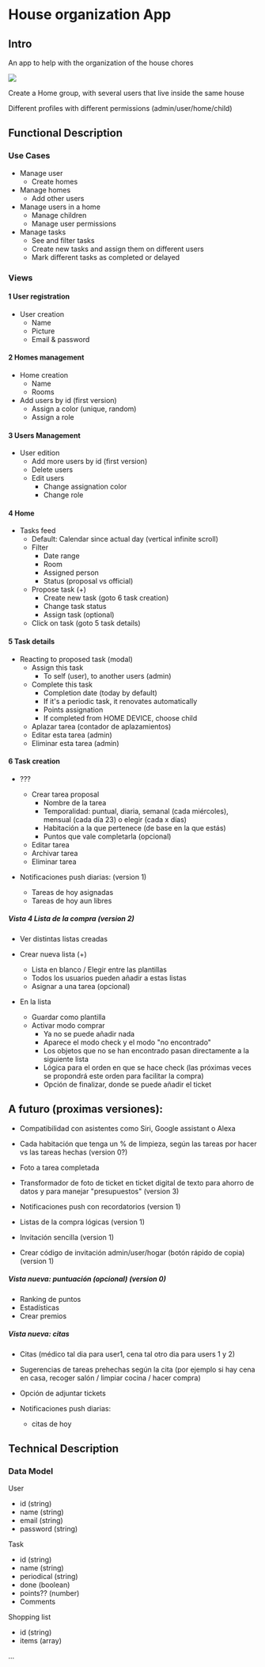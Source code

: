 # House organization App

## Intro

An app to help with the organization of the house chores

![](https://media.giphy.com/media/v1.Y2lkPTc5MGI3NjExYjk5ZXEzejNiam91aDd0N3g4YXdkYjNodHcwOWllaXhxMTk2dXRidCZlcD12MV9pbnRlcm5hbF9naWZfYnlfaWQmY3Q9Zw/NV4cSrRYXXwfUcYnua/giphy.gif)

Create a Home group, with several users that live inside the same house

Different profiles with different permissions (admin/user/home/child)

## Functional Description

### Use Cases

* Manage user
    - Create homes
* Manage homes
    - Add other users
* Manage users in a home
    - Manage children
    - Manage user permissions
* Manage tasks
    - See and filter tasks
    - Create new tasks and assign them on different users
    - Mark different tasks as completed or delayed
<!-- Cosas que el usuario podrá hacer en la aplicación (cosas que aporten valor, cosas tipo Login, Register... sobran)
* search socks
* add socks to cart
* view cart
* add / remove items
* checkout cart
* view orders
* view order status
* ...
* ... -->

### Views

#### 1 User registration
* User creation
    - Name
    - Picture
    - Email & password

#### 2 Homes management
* Home creation
    - Name
    - Rooms
* Add users by id (first version)
    - Assign a color (unique, random)
    - Assign a role

#### 3 Users Management
* User edition
    - Add more users by id (first version)
    - Delete users
    - Edit users
        - Change assignation color
        - Change role

#### 4 Home
* Tasks feed
    - Default: Calendar since actual day (vertical infinite scroll)
    - Filter
        - Date range
        - Room
        - Assigned person
        - Status (proposal vs official)
    - Propose task (+)
        - Create new task (goto 6 task creation)
        - Change task status
        - Assign task (optional)
    - Click on task (goto 5 task details)

#### 5 Task details

* Reacting to proposed task (modal)
    - Assign this task
        - To self (user), to another users (admin)
    - Complete this task
        - Completion date (today by default)
        - If it's a periodic task, it renovates automatically
        - Points assignation
        - If completed from HOME DEVICE, choose child
    - Aplazar tarea (contador de aplazamientos)
    - Editar esta tarea (admin)
    - Eliminar esta tarea (admin)

#### 6 Task creation

* ???
    - Crear tarea proposal
        - Nombre de la tarea
        - Temporalidad: puntual, diaria, semanal (cada miércoles), mensual (cada día 23) o elegir (cada x días)
        - Habitación a la que pertenece (de base en la que estás)
        - Puntos que vale completarla (opcional)
    - Editar tarea
    - Archivar tarea
    - Eliminar tarea

* Notificaciones push diarias: (version 1)
    - Tareas de hoy asignadas
    - Tareas de hoy aun libres

##### Vista 4 Lista de la compra (version 2)

* Ver distintas listas creadas

* Crear nueva lista (+)
    - Lista en blanco / Elegir entre las plantillas
    - Todos los usuarios pueden añadir a estas listas
    - Asignar a una tarea (opcional)

* En la lista
    - Guardar como plantilla
    - Activar modo comprar
        - Ya no se puede añadir nada
        - Aparece el modo check y el modo "no encontrado"
        - Los objetos que no se han encontrado pasan directamente a la siguiente lista
        - Lógica para el orden en que se hace check (las próximas veces se propondrá este orden para facilitar la compra)
        - Opción de finalizar, donde se puede añadir el ticket

## A futuro (proximas versiones):

* Compatibilidad con asistentes como Siri, Google assistant o Alexa
* Cada habitación que tenga un % de limpieza, según las tareas por hacer vs las tareas hechas (version 0?)
* Foto a tarea completada

* Transformador de foto de ticket en ticket digital de texto para ahorro de datos y para manejar "presupuestos" (version 3)

* Notificaciones push con recordatorios (version 1)
* Listas de la compra lógicas (version 1)
* Invitación sencilla (version 1)
* Crear código de invitación admin/user/hogar (botón rápido de copia) (version 1)

##### Vista nueva: puntuación (opcional) (version 0)

* Ranking de puntos
* Estadísticas
* Crear premios

##### Vista nueva: citas

* Citas (médico tal dia para user1, cena tal otro dia para users 1 y 2)
* Sugerencias de tareas prehechas según la cita (por ejemplo si hay cena en casa, recoger salón / limpiar cocina / hacer compra)
* Opción de adjuntar tickets

* Notificaciones push diarias:
    - citas de hoy

## Technical Description

### Data Model

User
* id (string)
* name (string)
* email (string)
* password (string)

Task
* id (string)
* name (string)
* periodical (string)
* done (boolean)
* points?? (number)
* Comments

Shopping list
* id (string)
* items (array)

...

<!-- Sock
* id (string)
* name (string)
* size (string)
* theme (string)
* brand (string)
* price (number)

Cart
* id (string)
* user (user.id)
* items ([socks.id])

Order
* id (string)
* date (Date
* items ([socks.id])) -->
